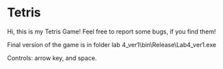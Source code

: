 # Tetris
Hi, this is my Tetris Game! 
Feel free to report some bugs, if you find them!

Final version of the game is in folder lab 4_ver1\bin\Release\Lab4_ver1.exe

Controls: arrow key, and space.
